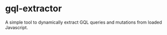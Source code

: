 # gql-extractor
A simple tool to dynamically extract GQL queries and mutations from loaded Javascript. 
